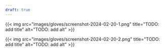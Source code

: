 ```yaml
---
draft: true
---
```


{{< img src="images/gloves/screenshot-2024-02-20-1.png" title="TODO: add title" alt="TODO: add alt" >}}

{{< img src="images/gloves/screenshot-2024-02-20-2.png" title="TODO: add title" alt="TODO: add alt" >}}
